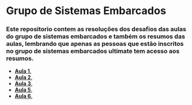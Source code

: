 <h1>Grupo de Sistemas Embarcados</h1></div>

<h3>Este repositorio contem as resoluções dos desafios das aulas do grupo de sistemas embarcados e também os resumos das aulas, lembrando que apenas as pessoas que estão inscritos no grupo de sistemas embarcados ultimate tem acesso aos resumos.</h3>

<ul>
    <li><a href="https://github.com/RAS-UFPB/Grupo-de-Robotica/tree/main/Aula%201"><b>Aula 1</b>.</a></li>
    <li><a href="https://github.com/RAS-UFPB/Grupo-de-Robotica/tree/main/Aula%202"><b>Aula 2</b>.</a></li>
    <li><a href="https://github.com/RAS-UFPB/Grupo-de-Robotica/tree/main/Aula%203"><b>Aula 3</b>.</a></li>
    <li><a href="https://github.com/RAS-UFPB/Grupo-de-Robotica/tree/main/Aula%205"><b>Aula 5</b>.</a></li>
    <li><a href="https://github.com/RAS-UFPB/Grupo-de-Robotica/tree/main/Aula%206"><b>Aula 6</b>.</a></li>
</ul>

<br>
